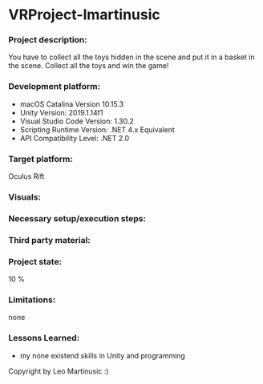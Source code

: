 # VRProject-lmartinusic
### Project description: 
You have to collect all the toys hidden in the scene and put it in a basket in the scene. Collect all the toys and win the game!
### Development platform:
- macOS Catalina Version 10.15.3 
- Unity Version: 2019.1.14f1
- Visual Studio Code Version: 1.30.2
- Scripting Runtime Version: .NET 4.x Equivalent
- API Compatibility Level: .NET 2.0

### Target platform:
Oculus Rift

### Visuals:

### Necessary setup/execution steps: 

### Third party material:

### Project state: 
10 %

### Limitations: 
none

### Lessons Learned: 
- my none existend skills in Unity and programming

Copyright by Leo Martinusic :)

